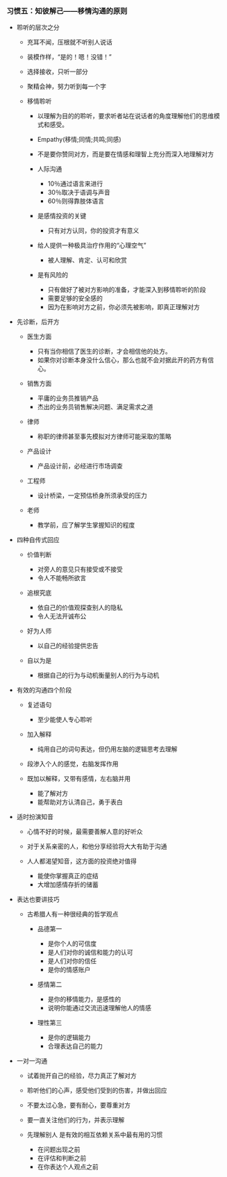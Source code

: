 ### 习惯五：知彼解己——移情沟通的原则

- 聆听的层次之分

	- 充耳不闻，压根就不听别人说话
	- 装模作样，“是的！嗯！没错！”
	- 选择接收，只听一部分
	- 聚精会神，努力听到每一个字
	- 移情聆听

		- 以理解为目的的聆听，要求听者站在说话者的角度理解他们的思维模式和感受。
		- Empathy(移情;同情;共鸣;同感)
		- 不是要你赞同对方，而是要在情感和理智上充分而深入地理解对方
		- 人际沟通

			- 10％通过语言来进行
			- 30％取决于语调与声音
			- 60％则得靠肢体语言

		- 是感情投资的关键

			- 只有对方认同，你的投资才有意义

		- 给人提供一种极具治疗作用的“心理空气”

			- 被人理解、肯定、认可和欣赏

		- 是有风险的

			- 只有做好了被对方影响的准备，才能深入到移情聆听的阶段
			- 需要足够的安全感的
			- 因为在影响对方之前，你必须先被影响，即真正理解对方

- 先诊断，后开方

	- 医生方面

		- 只有当你相信了医生的诊断，才会相信他的处方。
		- 如果你对诊断本身没什么信心，那么也就不会对据此开的药方有信心。

	- 销售方面

		- 平庸的业务员推销产品
		- 杰出的业务员销售解决问题、满足需求之道

	- 律师

		- 称职的律师甚至事先模拟对方律师可能采取的策略

	- 产品设计

		- 产品设计前，必经进行市场调查

	- 工程师

		- 设计桥梁，一定预估桥身所须承受的压力

	- 老师

		- 教学前，应了解学生掌握知识的程度

- 四种自传式回应

	- 价值判断

		- 对旁人的意见只有接受或不接受
		- 令人不能畅所欲言

	- 追根究底

		- 依自己的价值观探查别人的隐私
		- 令人无法开诚布公

	- 好为人师

		- 以自己的经验提供忠告

	- 自以为是

		- 根据自己的行为与动机衡量别人的行为与动机

- 有效的沟通四个阶段

	- 复述语句

		- 至少能使人专心聆听

	- 加入解释

		- 纯用自己的词句表达，但仍用左脑的逻辑思考去理解

	- 段渗入个人的感觉，右脑发挥作用
	- 既加以解释，又带有感情，左右脑并用

		- 能了解对方
		- 能帮助对方认清自己，勇于表白

- 适时扮演知音

	- 心情不好的时候，最需要善解人意的好听众
	- 对于关系亲密的人，和他分享经验将大大有助于沟通
	- 人人都渴望知音，这方面的投资绝对值得

		- 能使你掌握真正的症结
		- 大增加感情存折的储蓄

- 表达也要讲技巧

	- 古希腊人有一种很经典的哲学观点

		- 品德第一

			- 是你个人的可信度
			- 是人们对你的诚信和能力的认可
			- 是人们对你的信任
			- 是你的情感账户

		- 感情第二

			- 是你的移情能力，是感性的
			- 说明你能通过交流迅速理解他人的情感

		- 理性第三

			- 是你的逻辑能力
			- 合理表达自己的能力

- 一对一沟通

	- 试着抛开自己的经验，尽力真正了解对方
	- 聆听他们的心声，感受他们受到的伤害，并做出回应
	- 不要太过心急，要有耐心，要尊重对方
	- 要一直关注他们的行为，并表示理解
	- 先理解别人
是有效的相互依赖关系中最有用的习惯

		- 在问题出现之前
		- 在评估和判断之前
		- 在你表达个人观点之前


